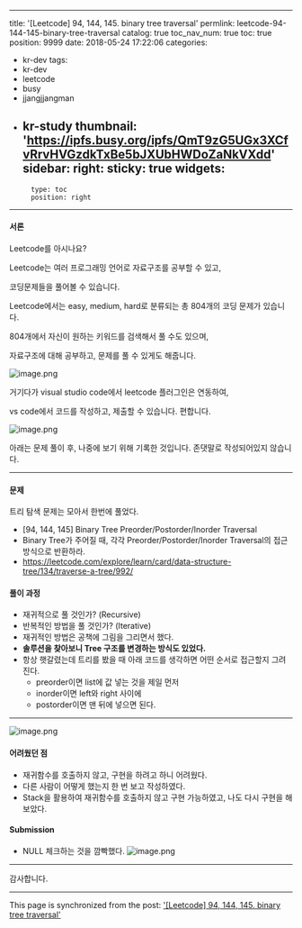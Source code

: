 
---
title: '[Leetcode] 94, 144, 145. binary tree traversal'
permlink: leetcode-94-144-145-binary-tree-traversal
catalog: true
toc_nav_num: true
toc: true
position: 9999
date: 2018-05-24 17:22:06
categories:
- kr-dev
tags:
- kr-dev
- leetcode
- busy
- jjangjjangman
- kr-study
thumbnail: 'https://ipfs.busy.org/ipfs/QmT9zG5UGx3XCfvRrvHVGzdkTxBe5bJXUbHWDoZaNkVXdd'
sidebar:
    right:
        sticky: true
widgets:
    -
        type: toc
        position: right
---


#### 서론

Leetcode를 아시나요?

Leetcode는 여러 프로그래밍 언어로 자료구조를 공부할 수 있고,

코딩문제들을 풀어볼 수 있습니다.

Leetcode에서는 easy, medium, hard로 분류되는 총 804개의 코딩 문제가 있습니다.

804개에서 자신이 원하는 키워드를 검색해서 풀 수도 있으며,

자료구조에 대해 공부하고, 문제를 풀 수 있게도 해줍니다.

![image.png](https://ipfs.busy.org/ipfs/QmT9zG5UGx3XCfvRrvHVGzdkTxBe5bJXUbHWDoZaNkVXdd)

거기다가 visual studio code에서 leetcode 플러그인은 연동하여,

vs code에서 코드를 작성하고, 제출할 수 있습니다. 편합니다.

![image.png](https://ipfs.busy.org/ipfs/QmZoQ3iT87KgfuBeA6PwJ7vigvmHMGNvnkeSqD7ohme1QA)

아래는 문제 풀이 후, 나중에 보기 위해 기록한 것입니다. 존댓말로 작성되어있지 않습니다.

----

#### 문제

트리 탐색 문제는 모아서 한번에 풀었다.

* [94, 144, 145] Binary Tree Preorder/Postorder/Inorder Traversal
* Binary Tree가 주어질 때, 각각 Preorder/Postorder/Inorder Traversal의 접근 방식으로 반환하라.
* https://leetcode.com/explore/learn/card/data-structure-tree/134/traverse-a-tree/992/

#### 풀이 과정
* 재귀적으로 풀 것인가? (Recursive)
* 반복적인 방법을 풀 것인가? (Iterative)
* 재귀적인 방법은 공책에 그림을 그리면서 했다.
* **솔루션을 찾아보니 Tree 구조를 변경하는 방식도 있었다.**
* 항상 햇갈렸는데 트리를 봤을 때 아래 코드를 생각하면 어떤 순서로 접근할지 그려진다.
    * preorder이면 list에 값 넣는 것을 제일 먼저
    * inorder이면 left와 right 사이에
    * postorder이면 맨 뒤에 넣으면 된다.

----

![image.png](https://ipfs.busy.org/ipfs/QmfY1fCyR2T1gLRMx1QM8c9FuZwbuje7znrgp19CUyLCWa)

#### 어려웠던 점
* 재귀함수를 호출하지 않고, 구현을 하려고 하니 어려웠다.
* 다른 사람이 어떻게 했는지 한 번 보고 작성하였다.
* Stack을 활용하여 재귀함수를 호출하지 않고 구현 가능하였고, 나도 다시 구현을 해보았다.

#### Submission
* NULL 체크하는 것을 깜빡했다.
![image.png](https://ipfs.busy.org/ipfs/QmVtkcJqKZF9wJmUQp1qYtiLX7Y3gUpbGEUgVnX8izFm4Z)


---

감사합니다.

- - -

This page is synchronized from the post: ['[Leetcode] 94, 144, 145. binary tree traversal'](https://steemit.com/@jacobyu/leetcode-94-144-145-binary-tree-traversal)
